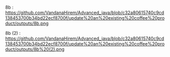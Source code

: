 8b : https://github.com/VandanaHirem/Advanced_java/blob/c32a80615740c9cd138453700b34bd22ecf8700f/update%20an%20existing%20coffee%20product/outputs/8b.png

8b (2) : https://github.com/VandanaHirem/Advanced_java/blob/c32a80615740c9cd138453700b34bd22ecf8700f/update%20an%20existing%20coffee%20product/outputs/8b%20(2).png


